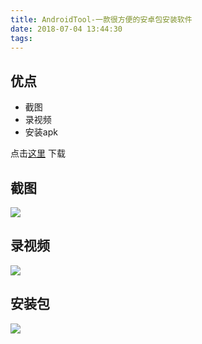 ```yaml
---
title: AndroidTool-一款很方便的安卓包安装软件
date: 2018-07-04 13:44:30
tags:
---
```


##  优点

* 截图
* 录视频
* 安装apk

点击[这里](https://github.com/mortenjust/androidtool-mac) 下载

<!--more-->

##  截图

![](http://s1.wacdn.com/wis/74/102933f0431fd338_921x639.gif)

## 录视频

![](https://ww4.sinaimg.cn/large/006tNbRwgw1fbcp17ewcqg30pl0hr4qp.gif)

## 安装包

![](https://ww1.sinaimg.cn/large/006tNbRwgw1fbcp9agdh9g30pl0hr7wh.gif)
